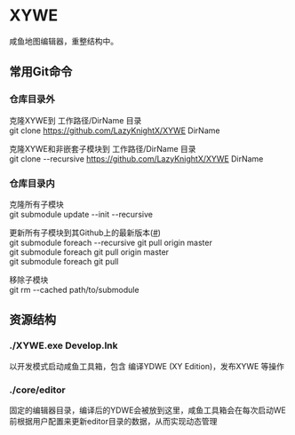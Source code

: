 # XYWE

咸鱼地图编辑器，重整结构中。

## 常用Git命令

### 仓库目录外

克隆XYWE到 工作路径/DirName 目录  
git clone https://github.com/LazyKnightX/XYWE DirName

克隆XYWE和非嵌套子模块到 工作路径/DirName 目录  
git clone --recursive https://github.com/LazyKnightX/XYWE DirName

### 仓库目录内

克隆所有子模块  
git submodule update --init --recursive

更新所有子模块到其Github上的最新版本([#](http://stackoverflow.com/questions/5828324/update-git-submodule-to-latest-commit-on-origin))  
git submodule foreach --recursive git pull origin master  
git submodule foreach git pull origin master  
git submodule foreach git pull

移除子模块  
git rm --cached path/to/submodule

## 资源结构

### ./XYWE.exe Develop.lnk

以开发模式启动咸鱼工具箱，包含 编译YDWE (XY Edition)，发布XYWE 等操作

### ./core/editor

固定的编辑器目录，编译后的YDWE会被放到这里，咸鱼工具箱会在每次启动WE前根据用户配置来更新editor目录的数据，从而实现动态管理